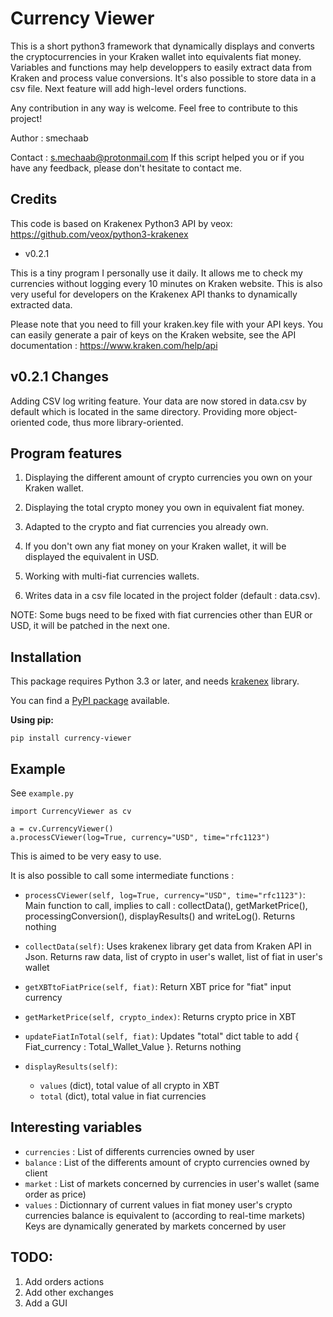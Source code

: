 Currency Viewer
===============
This is a short python3 framework that dynamically displays and converts the cryptocurrencies in your Kraken wallet into equivalents fiat money. Variables and functions may help developpers to easily extract data from Kraken and process value conversions.
It's also possible to store data in a csv file.
Next feature will add high-level orders functions.

Any contribution in any way is welcome. Feel free to contribute to this project!

Author : smechaab

Contact : s.mechaab@protonmail.com
If this script helped you or if you have any feedback, please don't hesitate to contact me.

Credits 
------- 
This code is based on Krakenex Python3 API by veox: https://github.com/veox/python3-krakenex 

* v0.2.1

This is a tiny program I personally use it daily. 
It allows me to check my currencies without logging every 10 minutes on Kraken website. 
This is also very useful for developers on the Krakenex API thanks to dynamically extracted data. 

Please note that you need to fill your kraken.key file with your API keys. You can easily generate a pair of keys on the Kraken website, see the API documentation : https://www.kraken.com/help/api  

v0.2.1 Changes 
---------------- 
Adding CSV log writing feature. Your data are now stored in data.csv by default which is located in the same directory. 
Providing more object-oriented code, thus more library-oriented.

Program features 
---------------- 

1.    Displaying the different amount of crypto currencies you own on your Kraken wallet. 

2.    Displaying the total crypto money you own in equivalent fiat money. 

3.    Adapted to the crypto and fiat currencies you already own. 

4.    If you don't own any fiat money on your Kraken wallet, it will be displayed the equivalent in USD. 
	   
5.    Working with multi-fiat currencies wallets.

6. Writes data in a csv file located in the project folder (default : data.csv).

NOTE: Some bugs need to be fixed with fiat currencies other than EUR or USD,
it will be patched in the next one.

Installation
------------
This package requires Python 3.3 or later, and needs [krakenex](https://github.com/veox/python3-krakenex) library.

You can find a [PyPI package](https://pypi.org/project/currency-viewer/) available.

**Using pip:**

	pip install currency-viewer

Example
-------

See `example.py`
```
import CurrencyViewer as cv

a = cv.CurrencyViewer()
a.processCViewer(log=True, currency="USD", time="rfc1123")
```

This is aimed to be very easy to use.

It is also possible to call some intermediate functions :

* ```processCViewer(self, log=True, currency="USD", time="rfc1123")```:
Main function to call, implies to call : collectData(), getMarketPrice(), processingConversion(), displayResults() and writeLog().
Returns nothing


* ```collectData(self)```:
Uses krakenex library get data from Kraken API in Json.
Returns raw data, list of crypto in user's wallet, list of fiat in user's wallet


* ```getXBTtoFiatPrice(self, fiat)```:
Return XBT price for "fiat" input currency


* ```getMarketPrice(self, crypto_index)```:
Returns crypto price in XBT


* ```updateFiatInTotal(self, fiat)```:
Updates "total" dict table to add { Fiat_currency : Total_Wallet_Value }.
Returns nothing


* ```displayResults(self)```:
	* ``values`` (dict), total value of all crypto in XBT
	* ``total`` (dict), total value in fiat currencies


Interesting variables 
--------------------- 

* ``currencies`` : List of differents currencies owned by user 
* ``balance`` : List of the differents amount of crypto currencies owned by client 
* ``market`` :  List of markets concerned by currencies in user's wallet (same order as price) 
* ``values`` : Dictionnary of current values in fiat money user's crypto currencies balance is equivalent to (according to real-time markets) 
		Keys are dynamically generated by markets concerned by user 
	 
TODO: 
----- 
1. Add orders actions
2. Add other exchanges 
3. Add a GUI 
